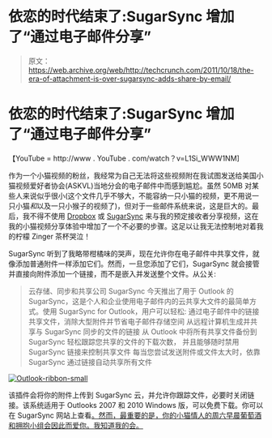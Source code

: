 # 依恋的时代结束了:SugarSync 增加了“通过电子邮件分享”

> 原文：<https://web.archive.org/web/http://techcrunch.com/2011/10/18/the-era-of-attachment-is-over-sugarsync-adds-share-by-email/>

# 依恋的时代结束了:SugarSync 增加了“通过电子邮件分享”

【YouTube = http://www . YouTube . com/watch？v=L1Si_WWW1NM]

作为一个小猫视频的粉丝，我经常为自己无法将这些视频附在我试图发送给美国小猫视频爱好者协会(ASKVL)当地分会的电子邮件中而感到尴尬。虽然 50MB 对某些人来说似乎很小(这个文件几乎不够大，不能容纳一只小猫的视频，更不用说一只小猫*和*以及一只小猴子的视频了)，但对于一些邮件系统来说，这是巨大的。最后，我不得不使用 [Dropbox](https://web.archive.org/web/20230204232406/https://techcrunch.com/tag/Dropbox) 或 [SugarSync](https://web.archive.org/web/20230204232406/https://techcrunch.com/tag/Sugarsync) 来与我的预定接收者分享视频，这在我的小猫视频分享体验中增加了一个不必要的步骤。这足以让我无法控制地对着我的柠檬 Zinger 茶杯哭泣！

SugarSync 听到了我略带柑橘味的哭声，现在允许你在电子邮件中共享文件，就像添加普通附件一样添加它们。然而，一旦您添加了它们，SugarSync 就会接管并直接向附件添加一个链接，而不是嵌入并发送整个文件。从公关:

> 云存储、同步和共享公司 SugarSync 今天推出了用于 Outlook 的 SugarSync，这是个人和企业使用电子邮件内的云共享大文件的最简单方式。使用 SugarSync for Outlook，用户可以轻松:
> 通过电子邮件中的链接共享文件，消除大型附件并节省电子邮件存储空间
> 从远程计算机生成并共享与 SugarSync 同步的文件的链接
> 从 Outlook 中将所有共享文件备份到 SugarSync
> 轻松跟踪您共享的文件的下载次数， 并且能够随时禁用 SugarSync 链接来控制共享文件
> 每当您尝试发送附件或文件太大时，依靠 SugarSync 通过链接自动共享所有文件

[![](img/5e76b0b94b6cccf9a3bb4c88b25b89c2.png "Outlook-ribbon-small")](https://web.archive.org/web/20230204232406/https://techcrunch.com/wp-content/uploads/2011/10/outlook-ribbon-small.png)

该插件会将你的附件上传到 SugarSync 云，并允许你跟踪文件，必要时关闭链接。该系统适用于 Outlooks 2007 和 2010 Windows 版，可以免费下载。你可以在 SugarSync 网站上查看[。然而，最重要的是，你的小猫情人的周六早晨葡萄酒和拥抱小组会因此而爱你。我知道我的会。](https://web.archive.org/web/20230204232406/http://www.youtube.com/embed/L1Si_WWW1NM)